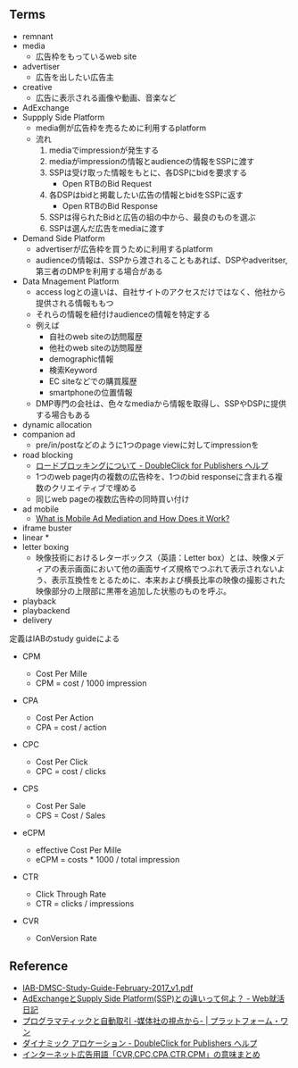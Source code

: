 ## Terms

* remnant
* media
    * 広告枠をもっているweb site
* advertiser
    * 広告を出したい広告主
* creative
    * 広告に表示される画像や動画、音楽など
* AdExchange
* Suppply Side Platform
    * media側が広告枠を売るために利用するplatform
    * 流れ
        1. mediaでimpressionが発生する
        2. mediaがimpressionの情報とaudienceの情報をSSPに渡す
        3. SSPは受け取った情報をもとに、各DSPにbidを要求する
            * Open RTBのBid Request
        4. 各DSPはbidと掲載したい広告の情報とbidをSSPに返す
            * Open RTBのBid Response
        5. SSPは得られたBidと広告の組の中から、最良のものを選ぶ
        6. SSPは選んだ広告をmediaに渡す
* Demand Side Platform
    * advertiserが広告枠を買うために利用するplatform
    * audienceの情報は、SSPから渡されることもあれば、DSPやadveritser, 第三者のDMPを利用する場合がある
* Data Mnagement Platform
    * access logとの違いは、自社サイトのアクセスだけではなく、他社から提供される情報ももつ
    * それらの情報を紐付けaudienceの情報を特定する
    * 例えば
        * 自社のweb siteの訪問履歴
        * 他社のweb siteの訪問履歴
        * demographic情報
        * 検索Keyword
        * EC siteなどでの購買履歴
        * smartphoneの位置情報
    * DMP専門の会社は、色々なmediaから情報を取得し、SSPやDSPに提供する場合もある
* dynamic allocation
* companion ad
    * pre/in/postなどのように1つのpage viewに対してimpressionを
* road blocking
    * [ロードブロッキングについて - DoubleClick for Publishers ヘルプ](https://support.google.com/dfp_premium/answer/177277?hl=ja)
    * 1つのweb page内の複数の広告枠を、1つのbid responseに含まれる複数のクリエイティブで埋める
    * 同じweb pageの複数広告枠の同時買い付け
* ad mobile
    * [What is Mobile Ad Mediation and How Does it Work?](http://www.adotas.com/2014/07/what-is-mobile-ad-mediation-and-how-does-it-work/)
* iframe buster
* linear
    * 
* letter boxing
    * 映像技術におけるレターボックス（英語：Letter box）とは、映像メディアの表示画面において他の画面サイズ規格でつぶれて表示されないよう、表示互換性をとるために、本来および横長比率の映像の撮影された映像部分の上限部に黒帯を追加した状態のものを呼ぶ。
* playback
* playbackend
* delivery

定義はIABのstudy guideによる

* CPM
    * Cost Per Mille
    * CPM = cost / 1000 impression
* CPA
    * Cost Per Action
    * CPA = cost / action
* CPC
    * Cost Per Click
    * CPC = cost / clicks
* CPS
    * Cost Per Sale
    * CPS = Cost / Sales
* eCPM
    * effective Cost Per Mille
    * eCPM = costs * 1000 / total impression
* CTR
    * Click Through Rate
    * CTR = clicks / impressions

* CVR
    * ConVersion Rate


## Reference
* [IAB-DMSC-Study-Guide-February-2017_v1.pdf](https://www.iab.com/wp-content/uploads/2017/02/IAB-DMSC-Study-Guide-February-2017_v1.pdf)
* [AdExchangeとSupply Side Platform(SSP)との違いって何よ？ - Web就活日記](http://yut.hatenablog.com/entry/2015/12/23/024629)
* [プログラマティックと自動取引 -媒体社の視点から- | プラットフォーム・ワン](https://www.platform-one.co.jp/IAB_Digital_Simplified_Programmatic_Sept_2013_JP.html)
* [ダイナミック アロケーション - DoubleClick for Publishers ヘルプ](https://support.google.com/dfp_premium/answer/3721872?hl=ja)
* [インターネット広告用語「CVR,CPC,CPA,CTR,CPM」の意味まとめ](http://deaimobi.com/mbnk-181/)
